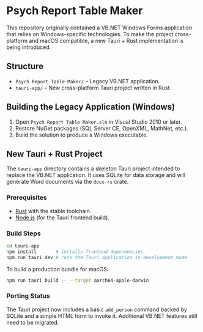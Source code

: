 # Psych Report Table Maker

This repository originally contained a VB.NET Windows Forms application that relies on Windows-specific technologies. To make the project cross-platform and macOS compatible, a new Tauri + Rust implementation is being introduced.

## Structure

- `Psych Report Table Maker/` – Legacy VB.NET application.
- `tauri-app/` – New cross-platform Tauri project written in Rust.

## Building the Legacy Application (Windows)

1. Open `Psych Report Table Maker.sln` in Visual Studio 2010 or later.
2. Restore NuGet packages (SQL Server CE, OpenXML, MathNet, etc.).
3. Build the solution to produce a Windows executable.

## New Tauri + Rust Project

The `tauri-app` directory contains a skeleton Tauri project intended to replace the VB.NET application. It uses SQLite for data storage and will generate Word documents via the `docx-rs` crate.

### Prerequisites

- [Rust](https://rustup.rs/) with the stable toolchain.
- [Node.js](https://nodejs.org/) (for the Tauri frontend build).

### Build Steps

```bash
cd tauri-app
npm install       # installs frontend dependencies
npm run tauri dev # runs the Tauri application in development mode
```

To build a production bundle for macOS:

```bash
npm run tauri build -- --target aarch64-apple-darwin
```

### Porting Status

The Tauri project now includes a basic `add_person` command backed by SQLite and a simple HTML form to invoke it. Additional VB.NET features still need to be migrated.
